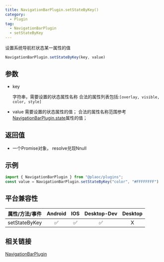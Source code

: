 ```yaml
---
title: NavigationBarPlugin.setStateByKey()
category:
  - Plugin
tag:
  - NavigationBarPlugin
  - setStateByKey 
---
```


设置系统导航栏状态某一属性的值

```js
NavigationBarPlugin.setStateByKey(key, value)
```

## 参数

  - key

    字符串，需要设置的状态属性名称
    合法的属性列表包括:`[overlay, visible, color, style]`

  - value
    需要设置的状态属性的值；
    合法的属性名称范围参考[NavigationBarPlugin.state](./index.md)属性的值；

## 返回值

  - 一个Promise对象， resolve兑现Nnull

## 示例
```js
import { NavigationBarPlugin } from "@plaoc/plugins";
const value = NavigationBarPlugin.setStateByKey("color", "#FFFFFFFF")
```


## 平台兼容性

| 属性/方法/事件 | Android | IOS | Desktop-Dev | Desktop |
|:------------:|:-------:|:---:|:-----------:|:-------:|
| setStateByKey| ✅       | ✅  | ✅          | X       |

## 相关链接

[NavigationBarPlugin](./index.md)


